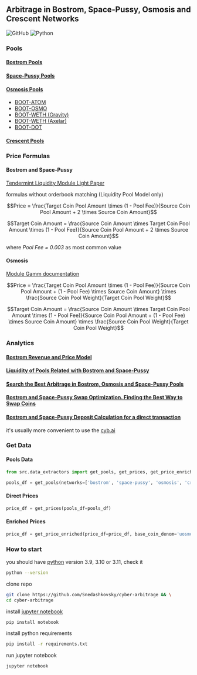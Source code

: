 ## Arbitrage in Bostrom, Space-Pussy, Osmosis and Crescent Networks
<p>
    <img alt="GitHub" src="https://img.shields.io/github/license/Snedashkovsky/cyber-arbitrage">
    <img alt="Python" src="https://img.shields.io/badge/python-3.9%20%7C%203.10%20%7C%203.11-blue">
</p>

### Pools

#### [Bostrom Pools](https://cyb.ai/warp)  
#### [Space-Pussy Pools](https://cyb.ai/warp)  
#### [Osmosis Pools](https://frontier.osmosis.zone/pools)
- [BOOT-ATOM](https://info.osmosis.zone/pool/596)  
- [BOOT-OSMO](https://info.osmosis.zone/pool/597)  
- [BOOT-WETH (Gravity)](https://info.osmosis.zone/pool/911)  
- [BOOT-WETH (Axelar)](https://info.osmosis.zone/pool/912)  
- [BOOT-DOT](https://info.osmosis.zone/pool/919)  
#### [Crescent Pools](https://app.crescent.network/farm)

### Price Formulas
#### Bostrom and Space-Pussy

[Tendermint Liquidity Module Light Paper](https://github.com/tendermint/liquidity/blob/develop/doc/LiquidityModuleLightPaper_EN.pdf)

formulas without orderbook matching (Liquidity Pool Model only)   

```math
Price = \frac{Target Coin Pool Amount \times (1 - Pool Fee)}{Source Coin Pool Amount + 2 \times Source Coin Amount}
```
[//]: # (<img src="https://latex.codecogs.com/png.image?\inline\dpi{150}\bg{white}Price&space;=&space;\frac{Target\&space;Coin\&space;Pool\&space;Amount\&space;*\&space;&#40;1&space;-&space;Pool\&space;Fee&#41;}{Source\&space;Coin\&space;Pool\&space;Amount\&space;&plus;\&space;2\&space;*\&space;Source\&space;Coin\&space;Amount}" />)

```math
Target Coin Amount = \frac{Source Coin Amount \times Target Coin Pool Amount \times (1 - Pool Fee)}{Source Coin Pool Amount + 2 \times Source Coin Amount}
```
[//]: # (<img src="https://latex.codecogs.com/png.image?\inline\dpi{175}\bg{white}Target\&space;Coin\&space;Amount&space;=&space;\frac{Source\&space;Coin\&space;Amount\&space;*\&space;Target\&space;Coin\&space;Pool\&space;Amount\&space;*\&space;&#40;1&space;-&space;Pool\&space;Fee&#41;}{Source\&space;Coin\&space;Pool\&space;Amount\&space;&plus;\&space;2\&space;*\&space;Source\&space;Coin\&space;Amount}" />)

where _Pool Fee = 0.003_ as most common value

#### Osmosis
[Module Gamm documentation](https://docs.osmosis.zone/osmosis-core/modules/gamm)

```math
Price = \frac{Target Coin Pool Amount \times (1 - Pool Fee)}{Source Coin Pool Amount + (1 - Pool Fee) \times Source Coin Amount} \times \frac{Source Coin Pool Weight}{Target Coin Pool Weight}
```
[//]: # (<img src="https://latex.codecogs.com/png.image?\inline\dpi{200}\bg{white}Price&space;=&space;\frac{Target\&space;Coin\&space;Pool\&space;Amount\&space;*\&space;&#40;1&space;-&space;Pool\&space;Fee&#41;}{Source\&space;Coin\&space;Pool\&space;Amount\&space;&plus;\&space;&#40;1&space;-&space;Pool\&space;Fee&#41;\&space;*\&space;Source\&space;Coin\&space;Amount}\&space;*\&space;\frac{Source\&space;Coin\&space;Pool\&space;Weight}{Target\&space;Coin\&space;Pool\&space;Weight}" />)

```math
Target Coin Amount = \frac{Source Coin Amount \times Target Coin Pool Amount \times (1 - Pool Fee)}{Source Coin Pool Amount + (1 - Pool Fee) \times Source Coin Amount} \times \frac{Source Coin Pool Weight}{Target Coin Pool Weight}
```
[//]: # (<img src="https://latex.codecogs.com/png.image?\inline\dpi{175}\bg{white}Target\&space;Coin\&space;Amount&space;=&space;\frac{Source\&space;Coin\&space;Amount\&space;*\&space;Target\&space;Coin\&space;Pool\&space;Amount\&space;*\&space;&#40;1&space;-&space;Pool\&space;Fee&#41;}{Source\&space;Coin\&space;Pool\&space;Amount\&space;&plus;\&space;&#40;1&space;-&space;Pool\&space;Fee&#41;\&space;*\&space;Source\&space;Coin\&space;Amount}\&space;*\&space;\frac{Source\&space;Coin\&space;Pool\&space;Weight}{Target\&space;Coin\&space;Pool\&space;Weight}" />)

### Analytics

#### [Bostrom Revenue and Price Model](revenue_model.ipynb)

#### [Liquidity of Pools Related with Bostrom and Space-Pussy](pools_liquidity_in_gh.ipynb)

#### [Search the Best Arbitrage in Bostrom, Osmosis and Space-Pussy Pools](search_arbitrage.ipynb)

#### [Bostrom and Space-Pussy Swap Optimization. Finding the Best Way to Swap Coins](swap_optimization.ipynb)

#### [Bostrom and Space-Pussy Deposit Calculation for a direct transaction](deposit_calculation.ipynb)  
it's usually more convenient to use the [cyb.ai](https://cyb.ai/warp/add-liquidity)

### Get Data
#### Pools Data
```python
from src.data_extractors import get_pools, get_prices, get_price_enriched

pools_df = get_pools(networks=['bostrom', 'space-pussy', 'osmosis', 'crescent'], bostrom_related_osmo_pools=None)
```
#### Direct Prices
```python
price_df = get_prices(pools_df=pools_df)
```
#### Enriched Prices
```python
price_df = get_price_enriched(price_df=price_df, base_coin_denom='uosmo')
```

### How to start
you should have [python](https://www.python.org/downloads/) version 3.9, 3.10 or 3.11, check it
```bash
python --version
```
clone repo
```bash 
git clone https://github.com/Snedashkovsky/cyber-arbitrage && \
cd cyber-arbitrage
```
install [jupyter notebook](https://jupyter.org/install)
```bash
pip install notebook
```
install python requirements
```bash
pip install -r requirements.txt
```
run jupyter notebook
```bash
jupyter notebook
```
